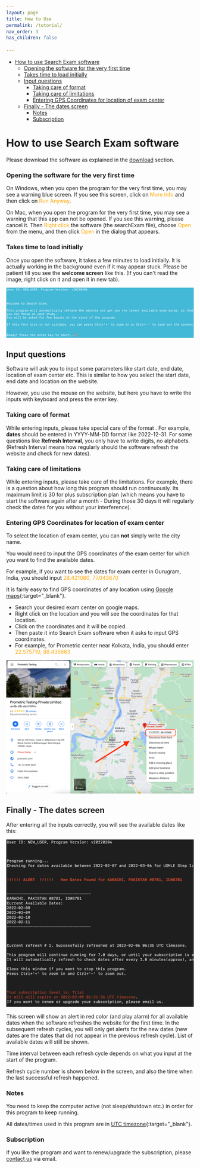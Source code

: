 ```yaml
---
layout: page
title: How to Use
permalink: /tutorial/
nav_order: 3
has_children: false

---
```

- [How to use Search Exam software](#how-to-use-search-exam-software)
    - [Opening the software for the very first time](#opening-the-software-for-the-very-first-time)
    - [Takes time to load initially](#takes-time-to-load-initially)
  - [Input questions](#input-questions)
    - [Taking care of format](#taking-care-of-format)
    - [Taking care of limitations](#taking-care-of-limitations)
    - [Entering GPS Coordinates for location of exam center](#entering-gps-coordinates-for-location-of-exam-center)
  - [Finally - The dates screen](#finally---the-dates-screen)
    - [Notes](#notes)
    - [Subscription](#subscription)

# How to use Search Exam software

Please download the software as explained in the [download](../download) section.
### Opening the software for the very first time
On Windows, when you open the program for the very first time, you may see a warning blue screen. If you see this screen, click on <span style="color:orange">More Info</span> and then click on <span style="color:orange">Run Anyway</span>.
<!-- <span style="color:orange">More Info</span>  and then click on <span style="color:orange">Run Anyway</span>. -->

<!-- ![winProtectedScreen](images/windows_defender_smartscreen.png) -->
On Mac, when you open the program for the very first time, you may see a warning that this app can not be opened. If you see this warning, please cancel it. Then <span style="color:orange">Right click</span> the software (the searchExam file), choose <span style="color:orange">Open</span> from the menu, and then click <span style="color:orange">Open</span> in the dialog that appears.
### Takes time to load initially
Once you open the software, it takes a few minutes to load initially. It is actually working in the background even if it may appear stuck. Please be patient till you see the **welcome screen** like this.
(If you can't read the image, right click on it and open it in new tab).

![welScreen](images/welcome_screen_blue.png)
## Input questions

Software will ask you to input some parameters like start date, end date, location of exam center etc. This is similar to how you select the start date, end date and location on the website.

However, you use the mouse on the website, but here you have to write the inputs with keyboard and press the enter key.

### Taking care of format
While entering inputs, please take special care of the format . For example, **dates** should be entered in YYYY-MM-DD format like 2022-12-31. For some questions like **Refresh Interval**, you only have to write digits, no alphabets. (Refresh Interval means how regularly should the software refresh the website and check for new dates).

### Taking care of limitations
While entering inputs, please take care of the limitations. For example, there is a question about how long this program should run continuously. Its maximum limit is 30 for plus subscription plan (which means you have to start the software again after a month - During those 30 days it will regularly check the dates for you without your interference).

### Entering GPS Coordinates for location of exam center

To select the location of exam center, you can **not** simply write the city name. 

You would need to input the GPS coordinates of the exam center for which you want to find the available dates.

For example, if you want to see the dates for exam center in  Gurugram, India, you should input <span style="color:orange">28.421080, 77.043670</span>

It is fairly easy to find GPS coordinates of any location using [Google maps](https://www.google.com/maps){:target="_blank"}. 

- Search your desired exam center on google maps.
- Right click on the location and you will see the coordinates for that location.
- Click on the coordinates and it will be copied.
- Then paste it into Search Exam software when it asks to input GPS coordinates. 
- For example, for Prometric center near Kolkata, India, you should enter  <span style="color:orange">22.575710, 88.435663</span>

![kolkata_center](images/kolkata_center.png)

## Finally - The dates screen

After entering all the inputs correctly, you will see the available dates like this:

![dates_screen](images/dates_screen_black.png)

This screen will show an alert in red color (and play alarm) for all available dates when the software refreshes the website for the first time.
In the subsequent refresh cycles, you will only get alerts for the new dates (new dates are the dates that did not appear in the previous refresh cycle). List of available dates will still be shown.

Time interval between each refresh cycle depends on what you input at the start of the program.

Refresh cycle number is shown below in the screen, and also the time when the last successful refresh happened.

### Notes

You need to keep the computer active (not sleep/shutdown etc.) in order for this program to keep running.

All dates/times used in this program are in [UTC timezone](https://www.google.com/search?q=utc+time+zone){:target="_blank"}.

### Subscription
If you like the program and want to renew/upgrade the subscription, please [contact us](../contact/) via email.

